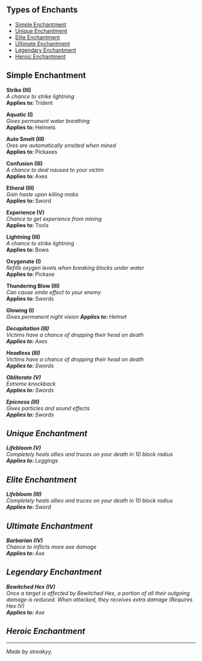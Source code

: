 ## Types of Enchants
- [Simple Enchantment](#simple-enchantment)
- [Unique Enchantment](#unique-enchantment)
- [Elite Enchantment](#elite-enchantment)
- [Ultimate Enchantment](#ultimate-enchantment)
- [Legendary Enchantment](#legendary-enchantment)
- [Heroic Enchantment](#heroic-enchantment)

## Simple Enchantment
<b> Strike (III) </b><br>
<i> A chance to strike lightning </i><br>
<b> Applies to: </b> Trident  <br>

<b> Aquatic (I) </b><br>
<i> Gives permanent water breathing </i><br>
<b> Applies to: </b> Helmets  <br>

<b> Auto Smelt (III) </b><br>
<i> Ores are automatically smelted when mined </i><br>
<b> Applies to: </b> Pickaxes  <br>

<b> Confusion (III) </b><br>
<i> A chance to deal nausea to your victim </i><br>
<b> Applies to: </b> Axes  <br>

<b> Etheral (III) </b><br>
<i> Gain haste upon killing mobs </i><br>
<b> Applies to: </b> Sword  <br>

<b> Experience (V) </b><br>
<i> Chance to get experience from mining </i><br>
<b> Applies to: </b> Tools  <br>

<b> Lightning (III) </b><br>
<i> A chance to strike lightning </i><br>
<b> Applies to: </b> Bows  <br>

<b> Oxygenate (I) </b><br>
<i> Refills oxygen levels when breaking blocks under water </i><br>
<b> Applies to: </b> Pickaxe  <br>

<b> Thundering Blow (III) </b><br>
<i> Can cause smite effect to your enemy </i><br>
<b> Applies to: </b> Swords  <br>

<b> Glowing (I) </b><br>
<i> Gives permanent night vision
<b> Applies to: </b> Helmet  <br>

<b> Decapitation (III) </b><br>
<i> Victims have a chance of dropping their head on death </i><br>
<b> Applies to: </b> Axes  <br>

<b> Headless (III) </b><br>
<i> Victims have a chance of dropping their head on death </i><br>
<b> Applies to: </b> Swords  <br>

<b> Obliterate (V) </b><br>
<i> Extreme knockback </i><br>
<b> Applies to: </b> Swords  <br>

<b> Epicness (III) </b><br>
<i> Gives particles and sound effects </i><br>
<b> Applies to: </b> Swords  <br>


## Unique Enchantment
<b> Lifebloom (V) </b><br>
<i> Completely heals allies and truces on your death in 10 block radius </i><br>
<b> Applies to: </b> Leggings  <br>


## Elite Enchantment
<b> Lifebloom (III) </b><br>
<i> Completely heals allies and truces on your death in 10 block radius </i><br>
<b> Applies to: </b> Sword  <br>


## Ultimate Enchantment
<b> Barbarian (IV)  </b><br>
<i> Chance to inflicts more axe damage </i><br>
<b> Applies to: </b> Axe  <br>


## Legendary Enchantment
<b> Bewitched Hex (IV) </b><br>
<i> Once a target is affected by Bewitched Hex, a portion of all their outgoing damage is reduced. When attacked, they receives extra damage (Requires Hex IV) </i><br>
<b> Applies to: </b> Axe  <br>


## Heroic Enchantment

----------------------------------------------------------------------------------------------------------------------------------------
Made by streakyy.
